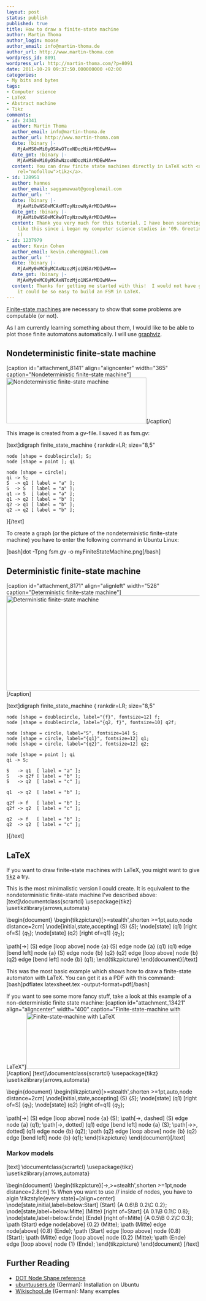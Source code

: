 ```yaml
---
layout: post
status: publish
published: true
title: How to draw a finite-state machine
author: Martin Thoma
author_login: moose
author_email: info@martin-thoma.de
author_url: http://www.martin-thoma.com
wordpress_id: 8091
wordpress_url: http://martin-thoma.com/?p=8091
date: 2011-10-29 09:37:50.000000000 +02:00
categories:
- My bits and bytes
tags:
- Computer science
- LaTeX
- Abstract machine
- Tikz
comments:
- id: 24341
  author: Martin Thoma
  author_email: info@martin-thoma.de
  author_url: http://www.martin-thoma.com
  date: !binary |-
    MjAxMS0xMi0yOSAwOToxNDozNiArMDEwMA==
  date_gmt: !binary |-
    MjAxMS0xMi0yOSAwNzoxNDozNiArMDEwMA==
  content: You can draw finite state machines directly in LaTeX with <a href="http://www.texample.net/tikz/examples/feature/automata-and-petri-nets/"
    rel="nofollow">tikz</a>.
- id: 128951
  author: hannes
  author_email: saggamawuat@googlemail.com
  author_url: ''
  date: !binary |-
    MjAxMi0wNS0xMCAxMToyNzowNyArMDIwMA==
  date_gmt: !binary |-
    MjAxMi0wNS0xMCAwOToyNzowNyArMDIwMA==
  content: Thank you very much for this tutorial. I have been searching for something
    like this since i began my computer science studies in '09. Greetings from Germany!
    :)
- id: 1237979
  author: Kevin Cohen
  author_email: kevin.cohen@gmail.com
  author_url: ''
  date: !binary |-
    MjAxMy0xMC0yMCAxNzozMjo1NSArMDIwMA==
  date_gmt: !binary |-
    MjAxMy0xMC0yMCAxNTozMjo1NSArMDIwMA==
  content: Thanks for getting me started with this!  I would not have guessed that
    it could be so easy to build an FSM in LaTeX.
---
```

<a href="http://en.wikipedia.org/wiki/Deterministic_finite-state_machine">Finite-state machines</a> are necessary to show that some problems are computable (or not).

As I am currently learning something about them, I would like to be able to plot those finite automatons automatically. I will use <a href="http://www.graphviz.org/">graphviz</a>.
<h2>Nondeterministic finite-state machine</h2>
[caption id="attachment_8141" align="aligncenter" width="365" caption="Nondeterministic finite-state machine"]<a href="http://martin-thoma.com/wp-content/uploads/2011/10/myFiniteStateMachine1.png"><img class="size-full wp-image-8141 " title="Nondeterministic finite-state machine" src="http://martin-thoma.com/wp-content/uploads/2011/10/myFiniteStateMachine1.png" alt="Nondeterministic finite-state machine" width="365" height="119" /></a>[/caption]

This image is created from a gv-file. I saved it as fsm.gv:

[text]digraph finite_state_machine {
	rankdir=LR;
	size="8,5"

	node [shape = doublecircle]; S;
	node [shape = point ]; qi

	node [shape = circle];
	qi -> S;
	S  -> q1 [ label = "a" ];
	S  -> S  [ label = "a" ];
	q1 -> S  [ label = "a" ];
	q1 -> q2 [ label = "b" ];
	q2 -> q1 [ label = "b" ];
	q2 -> q2 [ label = "b" ];
}[/text]

To create a graph (or the picture of the nondeterministic finite-state machine) you have to enter the following command in Ubuntu Linux:

[bash]dot -Tpng fsm.gv -o myFiniteStateMachine.png[/bash]

<h2>Deterministic finite-state machine</h2>
[caption id="attachment_8171" align="alignleft" width="528" caption="Deterministic finite-state machine"]<a href="http://martin-thoma.com/wp-content/uploads/2011/10/deterministic-finite-state-machine.png"><img src="http://martin-thoma.com/wp-content/uploads/2011/10/deterministic-finite-state-machine.png" alt="Deterministic finite-state machine" title="Deterministic finite-state machine" width="528" height="248" class="size-full wp-image-8171" /></a>[/caption]

[text]digraph finite_state_machine {
	rankdir=LR;
	size="8,5"

	node [shape = doublecircle, label="{f}", fontsize=12] f;
	node [shape = doublecircle, label="{q2, f}", fontsize=10] q2f;

	node [shape = circle, label="S", fontsize=14] S;
	node [shape = circle, label="{q1}", fontsize=12] q1;
	node [shape = circle, label="{q2}", fontsize=12] q2;

	node [shape = point ]; qi
	qi -> S;

	S   -> q1  [ label = "a" ];
	S   -> q2f [ label = "b" ];
	S   -> q2  [ label = "c" ];

	q1  -> q2  [ label = "b" ];

	q2f -> f   [ label = "b" ];
	q2f -> q2  [ label = "c" ];

	q2  -> f   [ label = "b" ];
	q2  -> q2  [ label = "c" ];
}[/text]

<h2>LaTeX</h2>
If you want to draw finite-state machines with LaTeX, you might want to give <a href="http://www.texample.net/tikz/examples/feature/automata-and-petri-nets/">tikz</a> a try.

This is the most minimalistic version I could create. It is equivalent to the nondeterministic finite-state machine I've described above:
[text]\documentclass{scrartcl}
\usepackage{tikz}
\usetikzlibrary{arrows,automata}

\begin{document}
\begin{tikzpicture}[>=stealth',shorten >=1pt,auto,node distance=2cm]
  \node[initial,state,accepting] (S)      {$S$};
  \node[state]         (q1) [right of=S]  {$q_1$};
  \node[state]         (q2) [right of=q1] {$q_2$};


  \path[->] (S)  edge [loop above] node {a} (S)
             edge              node {a} (q1)
        (q1) edge [bend left]  node {a} (S)
             edge              node {b} (q2)
        (q2) edge [loop above] node {b} (q2)
             edge [bend left]  node {b} (q1);
\end{tikzpicture}
\end{document}[/text]

This was the most basic example which shows how to draw a finite-state automaton with LaTeX. You can get it as a PDF with this command:
[bash]pdflatex latexsheet.tex -output-format=pdf[/bash]

If you want to see some more fancy stuff, take a look at this example of a non-deterministic finite state machine:
[caption id="attachment_13421" align="aligncenter" width="400" caption="Finite-state-machine with LaTeX"]<a href="http://martin-thoma.com/wp-content/uploads/2011/10/latex-finite-state-machine.png"><img src="http://martin-thoma.com/wp-content/uploads/2011/10/latex-finite-state-machine.png" alt="Finite-state-machine with LaTeX" title="Finite-state-machine with LaTeX" width="400" height="147" class="size-full wp-image-13421" /></a>[/caption]
[text]\documentclass{scrartcl}
\usepackage{tikz}
\usetikzlibrary{arrows,automata}
 
\begin{document}
\begin{tikzpicture}[>=stealth',shorten >=1pt,auto,node distance=2cm]
  \node[initial,state,accepting] (S)      {$S$};
  \node[state]         (q1) [right of=S]  {$q_1$};
  \node[state]         (q2) [right of=q1] {$q_2$};
 
  \path[->]          (S)  edge [loop above] node {a} (S);
  \path[->, dashed]  (S)  edge              node {a} (q1);
  \path[->, dotted]  (q1) edge [bend left]  node {a} (S);
  \path[->>, dotted] (q1) edge             node {b} (q2);
  \path              (q2) edge [loop above] node {b} (q2)
             edge [bend left]  node {b} (q1);
\end{tikzpicture}
\end{document}[/text]

<h3>Markov models</h3>
[text]
\documentclass{scrartcl}
\usepackage{tikz}
\usetikzlibrary{arrows,automata}

\begin{document}
\begin{tikzpicture}[->,>=stealth',shorten >=1pt,node distance=2.8cm]
    % When you want to use // inside of nodes, you have to algin
    \tikzstyle{every state}=[align=center]
    \node[state,initial,label=below:Start] (Start)
                                            {A 0.6\\B 0.2\\C 0.2};
    \node[state,label=below:Mitte] (Mitte) [right of=Start] 
                                            {A 0.1\\B 0.1\\C 0.8};
    \node[state,label=below:Ende] (Ende)   [right of=Mitte] 
                                            {A 0.5\\B 0.2\\C 0.3};
    \path (Start) edge               node[above] {0.2} (Mitte);
    \path (Mitte) edge               node[above] {0.8} (Ende);
    \path (Start) edge  [loop above] node        {0.8} (Start);
    \path (Mitte) edge  [loop above] node        {0.2} (Mitte);
    \path (Ende)  edge  [loop above] node        {1}  (Ende);
\end{tikzpicture}
\end{document}
[/text]

<h2>Further Reading</h2>
<ul>
    <li><a href="http://www.graphviz.org/doc/info/shapes.html">DOT Node Shape reference</a></li>
    <li><a href="http://wiki.ubuntuusers.de/Graphviz">ubuntuusers.de</a> (German): Installation on Ubuntu</li>
    <li><a href="http://www.wikischool.de/wiki/WikiSchool:Graphviz">Wikischool.de</a> (German): Many examples</li>
</ul>
